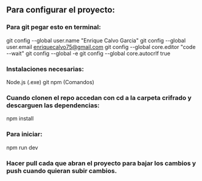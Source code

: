 ## Para configurar el proyecto:

### Para git pegar esto en terminal:

git config --global user.name "Enrique Calvo Garcia"
git config --global user.email enriquecalvo75@gmail.com
git config --global core.editor "code --wait"
git config --global -e
git config --global core.autocrlf true



### Instalaciones necesarias:

Node.js (.exe)
git
npm (Comandos)



### Cuando clonen el repo accedan con cd a la carpeta crifrado y descarguen las dependencias:

npm install

### Para iniciar:

npm run dev

### Hacer pull cada que abran el proyecto para bajar los cambios y push cuando quieran subir cambios.
